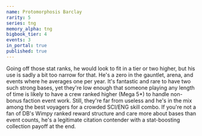 ```yaml
---
name: Protomorphosis Barclay
rarity: 5
series: tng
memory_alpha: tng
bigbook_tier: 4
events: 3
in_portal: true
published: true
---
```


Going off those stat ranks, he would look to fit in a tier or two higher, but his use is sadly a bit too narrow for that. He's a zero in the gauntlet, arena, and events where he averages one per year. It's fantastic and rare to have two such strong bases, yet they're low enough that someone playing any length of time is likely to have a crew ranked higher (Mega 5*) to handle non-bonus faction event work. Still, they're far from useless and he's in the mix among the best voyagers for a crowded SCI/ENG skill combo. If you're not a fan of DB's Wimpy ranked reward structure and care more about bases than event counts, he's a legitimate citation contender with a stat-boosting collection payoff at the end.
